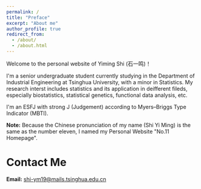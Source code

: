 ```yaml
---
permalink: /
title: "Preface"
excerpt: "About me"
author_profile: true
redirect_from: 
  - /about/
  - /about.html
---
```


Welcome to the personal website of Yiming Shi (石一鸣)！

I'm a senior undergraduate student currently studying in the Department of Industrial Engineering at Tsinghua University, with a minor in Statistics. My research interst includes statistics and its application in deifferent fileds, especially biostatistics, statistical genetics, functional data analysis, etc.

I'm an ESFJ with strong J (Judgement) according to Myers–Briggs Type Indicator (MBTI). 

**Note:** Because the Chinese pronunciation of my name (Shi Yi Ming) is the same as the number eleven, I named my Personal Website "No.11 Homepage".

Contact Me
======
**Email:** shi-ym19@mails.tsinghua.edu.cn
